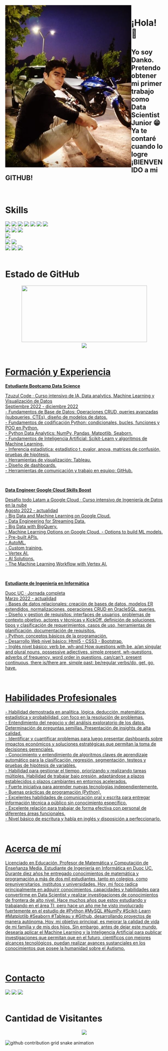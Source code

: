 <img align="left" src="/profile.png">

<h1>¡Hola! 👋</h1>
<h2>Yo soy Danko. <br>Pretendo obtener mi primer trabajo como Data Scientist Junior 😁 Ya te contaré cuando lo logre ¡BIENVENIDO a mi GITHUB!</h2>
<br>

<div align="left">
 <h1>Skills</h1>
 <img src="https://img.shields.io/badge/ANACONDA-green?style=for-the-badge&logo=anaconda&logoColor=white" />
 <img src="https://img.shields.io/badge/python-yellow?style=for-the-badge&logo=python&logoColor=white" />
 <img src="https://img.shields.io/badge/NumPy-87CEEB?style=for-the-badge&logo=numpy&logoColor=white" />   
 <img src="https://img.shields.io/badge/Pandas-3944BC?style=for-the-badge&logo=pandas&logoColor=white" />
 <img src="https://img.shields.io/badge/Scikitlearn-orange?style=for-the-badge&logo=scikitlearn&logoColor=white"/>
 <img src="https://img.shields.io/badge/Matplotlib-white?style=for-the-badge&logo=matplotlib&logoColor=white"/>
 <img src="https://img.shields.io/badge/seaborn-256D7B?style=for-the-badge&logo=seaborn&logoColor=white"/> <br/>
 <img src="https://img.shields.io/badge/MySql-016064?style=for-the-badge&logo=mysql&logoColor=white"/>
 <img src="https://img.shields.io/badge/PostgreSQL-1F456E?style=for-the-badge&logo=postgresql&logoColor=white"/> 
 <img src="https://img.shields.io/badge/OracleSQL-F80F00?style=for-the-badge&logo=oracle&logoColor=white"/> <br/>
 <img src="https://img.shields.io/badge/Tableau-1F456E?style=for-the-badge&logo=Tableau&logoColor=white"/> <br/>
 <img src="https://img.shields.io/badge/Git-orange?style=for-the-badge&logo=git&logoColor=white"/>
 <img src="https://img.shields.io/badge/Github-0A0A0A?style=for-the-badge&logo=github&logoColor=white"/> <br/>
 <img src="https://img.shields.io/badge/HTML5-e06b12?style=for-the-badge&logo=html5&logoColor=white" />
 <img src="https://img.shields.io/badge/CSS3-1283e0?&style=for-the-badge&logo=css3&logoColor=white" />
 <img src="https://img.shields.io/badge/bootstrap-563D7C?&style=for-the-badge&logo=bootstrap&logoColor=white" />
<div>
<br>
 
<h1>Estado de GitHub</h1>
<div align="center">
 <a href="https://www.github.com/Dankoh224"><img width="400px" height="180em" src="https://github-readme-stats.vercel.app/api?username=Dankoh224&show_icons=true&theme=dark&include_all_commits=true&count_private=true"/>
</div>
<div align="center">
 <img height="180em" src="https://github-readme-stats.vercel.app/api/top-langs/?username=Dankoh224&layout=compact&langs_count=16&theme=dark"/>
</div>
<br>

<h1>Formación y Experiencia</h1>
 
<div>
 
 <b>Estudiante Bootcamp Data Science</b>
 <p> 
  Tzuzul Code · Curso intensivo de IA, Data analytics, Machine Learning y Visualización de Datos <br>
  Septiembre 2022 - diciembre 2022 <br>
  - Fundamentos de Base de Datos: Operaciones CRUD, queries avanzadas (subqueries, CTEs), diseño de modelos de datos. <br>
  - Fundamentos de codificación Python: condicionales, bucles, funciones y POO en Python. <br>
  - Python Data Analytics: NumPy, Pandas, Matpotlib, Seaborn. <br>
  - Fundamentos de Inteligencia Artificial: Scikit-Learn y algoritmos de Machine Learning. <br>
  - Inferencia estadística: estadístico t, pvalor, anova, matrices de confusión, pruebas de hipótesis. <br>
  - Herramientas de visualización: Tableau. <br>
  - Diseño de dashboards. <br>
  - Herramientas de comunicación y trabajo en equipo: GitHub.
 </p>
 <br>
</div>
 
<div>
 
 <b>Data Engineer Google Cloud Skills Boost</b>
 <p>
  Desafío todo Latam a Google Cloud · Curso intensivo de Ingeniería de Datos en la nube<br>
  Agosto 2022 - actualidad <br>
  - Big Data and Machine Learning on Google Cloud. <br>
  - Data Engineering for Streaming Data. <br>
  - Big Data with BigQuery. <br>
  - Machine Learning Options on Google Cloud.
  - Options to build ML models. <br>
  - Pre-built APIs. <br>
  - AutoML. <br>
  - Custom training. <br>
  - Vertex AI. <br>
  - AI Solutions. <br>
  - The Machine Learning Workflow with Vertex AI.
 </p>
 <br>
</div>
 
<div>
 
 <b>Estudiante de Ingeniería en Informática</b>
 <p>
  Duoc UC · Jornada completa<br>
  Marzo 2022 - actualidad <br>
  - Bases de datos relacionales: creación de bases de datos, modelos ER extendidos, normalizaciones, operaciones CRUD en OracleSQL, queries. <br>
  - Diseño y gestion de requisitos: interfaces de usuarios, problemas de contexto objetivo, actores y técnicas y KickOff, definición de soluciones, tipos y clasificación de requerimientos, casos de uso, herramientas de planificación, documentación de requisitos. <br>
  - Python: conceptos básicos de la programación. <br>
  - Desarrollo Web nivel básico: Html5 - CSS3 - Bootstrap. <br>
  - Inglés nivel básico: verb be, wh-and How questions with be, a/an singular and plural nouns, possessive adjectives, simple present, wh-questions, adverbs of frequency, word order in questions, can/can't, present continuous, there is/there are, simple past: be/regular verbs/do, get, go, have. <br>
 </p>
 <br>
</div>

<div>
  <h1>Habilidades Profesionales</h1>
 <p>
  -	Habilidad demostrada en analítica, lógica, deducción, matemática, estadística y probabilidad, con foco en la resolución de problemas.<br>
  -	Entendimiento del negocio y del análisis exploratorio de los datos. Determinación de preguntas semillas. Presentación de insights de alta calidad.<br>
  -	Identificar y cuantificar problemas para luego presentar dashboards sobre impactos económicos y soluciones estratégicas que permitan la toma de decisiones gerenciales.<br>
  -	Conocimiento y entendimiento de algoritmos claves de aprendizaje automático para la clasificación, regresión, segmentación, testeos y pruebas de hipótesis de variables.<br>
  -	Habilidad para gestionar el tiempo, priorizando y realizando tareas múltiples. Habilidad de trabajar bajo presión, adaptándose a plazos establecidos o plazos cambiantes en entornos acelerados.<br>
  -	Fuerte iniciativa para aprender nuevas tecnologías independientemente.<br>
  -	Buenas prácticas de programación (Python).<br>
  -	Excelentes habilidades de comunicación oral y escrita para entregar información técnica a público sin conocimiento específico.<br>
  -	Excelente relación para trabajar de forma efectiva con personal de diferentes áreas funcionales.<br>
  -	Nivel básico de escritura y habla en inglés y disposición a perfeccionarlo.
 </p>
 <br>
</div>
 
 <div>
  <h1>Acerca de mí</h1>
 <p>
  Licenciado en Educación, Profesor de Matemática y Computación de Enseñanza Media, Estudiante de Ingeniería en Informática en Duoc UC. Durante diez años he entregado conocimientos de matemática y programación a más de dos mil estudiantes, tanto en colegios, como preuniversitarios, institutos y universidades. Hoy, mi foco radica principalmente en adquirir conocimientos, capacidades y habilidades para convertirme en Data Scientist y realizar investigaciones de conocimientos de frontera de alto nivel. Hace muchos años que estoy estudiando y trabajando en el área TI, pero hace un año me he visto involucrado fuertemente en el estudio de #Python #MySQL #NumPy #Scikit-Learn #Matplotlib #Seaborn #Tableau y #Github, desarrollando proyectos de manera autónoma. Hoy, mi objetivo principal, es mejorar la calidad de vida de mi familia y de mis dos hijos. Sin embargo, antes de dejar este mundo, desearía aplicar el Machine Learning y la Inteligencia Artificial para publicar investigaciones que permitan que en el futuro, científicos con mejores alcances tecnológicos, puedan realizar avances sustanciales en los conocimientos que posee la humanidad sobre el Autismo.
 </p>
 <br>
</div>
 
<h1>Contacto</h1>
<div>
 <a href="https://www.facebook.com/danko.valderrama"><img src="https://img.shields.io/badge/facebook-1F456E?style=for-the-badge&logo=facebook&logoColor=white"></a>
 <a href="https://www.instagram.com/danko.h224/"><img src="https://img.shields.io/badge/Instagram-E4405F?style=for-the-badge&logo=instagram&logoColor=white" /></a>
 <a href="https://www.linkedin.com/in/dankoh224/"><img src="https://img.shields.io/badge/LinkedIn-0077B5?style=for-the-badge&logo=linkedin&logoColor=white" /></a>
</div>
<br>
 
<h1>Cantidad de Visitantes</h1>
<!-- visitors count  -->

<p align="center" >   
  <img src="https://profile-counter.glitch.me/Dankoh224/count.svg" />  
</p>

<!-- github workflow  -->

 ![github contribution grid snake animation](https://raw.githubusercontent.com/devjosecarlosteles/devjosecarlosteles/output/github-contribution-grid-snake.svg)
